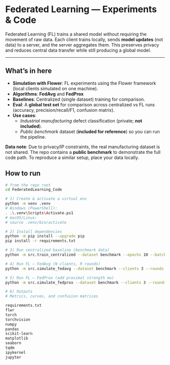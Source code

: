 # Federated Learning — Experiments & Code

Federated Learning (FL) trains a shared model without requiring the movement of raw data. Each client trains locally, sends **model updates** (not data) to a server, and the server aggregates them. This preserves privacy and reduces central data transfer while still producing a global model.

---

## What’s in here

- **Simulation with Flower**: FL experiments using the Flower framework (local clients simulated on one machine).
- **Algorithms**: **FedAvg** and **FedProx** 
- **Baselines**: Centralized (single dataset) training for comparison.
- **Eval**: A **global test set** for comparison across centralized vs FL runs (accuracy, precision/recall/F1, confusion matrix).
- **Use cases**:
  - *Industrial manufacturing* defect classification (private; **not included**).
  - *Public benchmark* dataset (**included for reference**) so you can run the pipeline.

 **Data note**: Due to privacy/IP constraints, the real manufacturing dataset is not shared. The repo contains a **public benchmark** to demonstrate the full code path. To reproduce a similar setup, place your data locally.

## How to run

```bash
# from the repo root
cd FederatedLearning_Code

# 1) Create & activate a virtual env
python -m venv .venv
# Windows (PowerShell):
. .\.venv\Scripts\Activate.ps1
# macOS/Linux:
# source .venv/bin/activate

# 2) Install dependencies
python -m pip install --upgrade pip
pip install -r requirements.txt

# 3) Run centralized baseline (benchmark data)
python -m src.train_centralized --dataset benchmark --epochs 10 --batch-size 32 --lr 1e-3

# 4) Run FL — FedAvg (N clients, R rounds)
python -m src.simulate_fedavg --dataset benchmark --clients 3 --rounds 5 --local-epochs 5 --batch-size 32 --lr 1e-3

# 5) Run FL — FedProx (add proximal strength mu)
python -m src.simulate_fedprox --dataset benchmark --clients 3 --rounds 5 --local-epochs 5 --batch-size 32 --lr 1e-3 --mu 0.01

# 6) Outputs
# Metrics, curves, and confusion matrices 

requirements.txt
flwr
torch
torchvision
numpy
pandas
scikit-learn
matplotlib
seaborn
tqdm
ipykernel
jupyter


